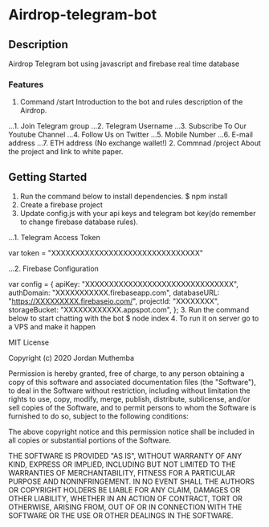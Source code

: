 # Airdrop-telegram-bot

## Description

Airdrop Telegram bot using javascript and firebase real time database

### Features

1. Command /start Introduction to the bot and rules description of the Airdrop.

...1. Join Telegram group
...2. Telegram Username
...3. Subscribe To Our Youtube Channel
...4. Follow Us on Twitter
...5. Mobile Number
...6. E-mail address
...7. ETH address (No exchange wallet!)
2. Commnad /project About the project and link to white paper.

## Getting Started

1. Run the command below to install dependencies.
   $ npm install
2. Create a firebase project
3. Update config.js with your api keys and telegram bot key(do remember to change firebase database rules).

...1. Telegram Access Token

   var token = "XXXXXXXXXXXXXXXXXXXXXXXXXXXXXXX"

...2. Firebase Configuration

   var config = {
        apiKey: "XXXXXXXXXXXXXXXXXXXXXXXXXXXXXXX",
        authDomain: "XXXXXXXXXXX.firebaseapp.com",
        databaseURL: "https://XXXXXXXXX.firebaseio.com/",
        projectId: "XXXXXXXX",
        storageBucket: "XXXXXXXXXXXX.appspot.com",
     };
3. Run the command below to start chatting with the bot
    $ node index
4. To run it on server go to a VPS and make it happen

MIT License

Copyright (c) 2020 Jordan Muthemba

Permission is hereby granted, free of charge, to any person obtaining a copy
of this software and associated documentation files (the "Software"), to deal
in the Software without restriction, including without limitation the rights
to use, copy, modify, merge, publish, distribute, sublicense, and/or sell
copies of the Software, and to permit persons to whom the Software is
furnished to do so, subject to the following conditions:

The above copyright notice and this permission notice shall be included in all
copies or substantial portions of the Software.

THE SOFTWARE IS PROVIDED "AS IS", WITHOUT WARRANTY OF ANY KIND, EXPRESS OR
IMPLIED, INCLUDING BUT NOT LIMITED TO THE WARRANTIES OF MERCHANTABILITY,
FITNESS FOR A PARTICULAR PURPOSE AND NONINFRINGEMENT. IN NO EVENT SHALL THE
AUTHORS OR COPYRIGHT HOLDERS BE LIABLE FOR ANY CLAIM, DAMAGES OR OTHER
LIABILITY, WHETHER IN AN ACTION OF CONTRACT, TORT OR OTHERWISE, ARISING FROM,
OUT OF OR IN CONNECTION WITH THE SOFTWARE OR THE USE OR OTHER DEALINGS IN THE
SOFTWARE.
